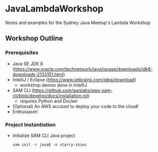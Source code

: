 # JavaLambdaWorkshop
Notes and examples for the Sydney Java Meetup's Lambda Workshop


## Workshop Outline

### Prerequisites
* Java SE JDK 8 (https://www.oracle.com/technetwork/java/javase/downloads/jdk8-downloads-2133151.html)
* IntelliJ / Eclipse (https://www.jetbrains.com/idea/download)
  * workshop demos done in IntelliJ
* SAM CLI (https://github.com/awslabs/aws-sam-cli/blob/develop/docs/installation.rst)
  * requires Python and Docker
* (Optional) An AWS account to deploy your code to the cloud!
* Enthusiasm!

### Project Instantiation
* Initialize SAM CLI Java project
    ```
    sam init -r java8 -n starry-skies
    ```
